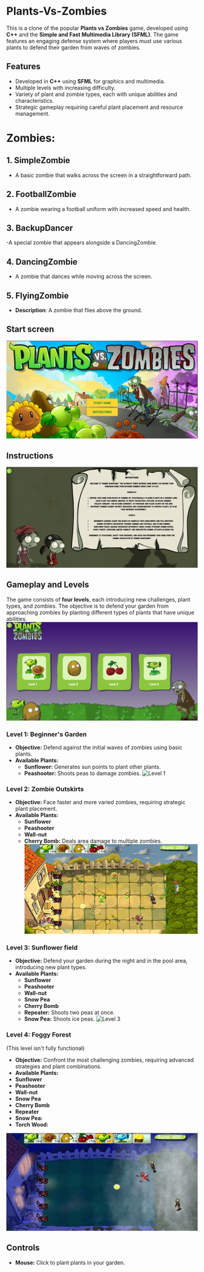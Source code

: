 # Plants-Vs-Zombies

This is a clone of the popular **Plants vs Zombies** game, developed using **C++** and the **Simple and Fast Multimedia Library (SFML)**. The game features an engaging defense system where players must use various plants to defend their garden from waves of zombies.

## Features

- Developed in **C++** using **SFML** for graphics and multimedia.
- Multiple levels with increasing difficulty.
- Variety of plant and zombie types, each with unique abilities and characteristics.
- Strategic gameplay requiring careful plant placement and resource management.

# Zombies:

## 1. SimpleZombie
   - A basic zombie that walks across the screen in a straightforward path.
## 2. FootballZombie
   - A zombie wearing a football uniform with increased speed and health.
## 3. BackupDancer
   -A special zombie that appears alongside a DancingZombie.
## 4. DancingZombie
   - A zombie that dances while moving across the screen.
## 5. FlyingZombie
   - **Description**: A zombie that flies above the ground.

## Start screen
![Start](Screenshots/PVZ.PNG)

## Instructions
![Instructions](Screenshots/instructions.PNG)

## Gameplay and Levels

The game consists of **four levels**, each introducing new challenges, plant types, and zombies. The objective is to defend your garden from approaching zombies by planting different types of plants that have unique abilities.
![Levels](Screenshots/levels.PNG)

### Level 1: Beginner's Garden

- **Objective:** Defend against the initial waves of zombies using basic plants.
- **Available Plants:**
  - **Sunflower:** Generates sun points to plant other plants.
  - **Peashooter:** Shoots peas to damage zombies.
![Level 1](Screenshots/l1.PNG)

### Level 2: Zombie Outskirts

- **Objective:** Face faster and more varied zombies, requiring strategic plant placement.
- **Available Plants:**
  - **Sunflower**
  - **Peashooter**
  - **Wall-nut**
  - **Cherry Bomb:** Deals area damage to multiple zombies.
  ![Level 2](Screenshots/l2.PNG)

### Level 3: Sunflower field

- **Objective:** Defend your garden during the night and in the pool area, introducing new plant types.
- **Available Plants:**
  - **Sunflower**
  - **Peashooter**
  - **Wall-nut**
  - **Snow Pea**
  - **Cherry Bomb**
  - **Repeater:** Shoots two peas at once.
  - **Snow Pea:** Shoots ice peas.
![Level 3](Screenshots/l3.PNG)

### Level 4: Foggy Forest
(This level isn't fully functional)

- **Objective:** Confront the most challenging zombies, requiring advanced strategies and plant combinations.
- **Available Plants:**
 - **Sunflower**
  - **Peashooter**
  - **Wall-nut**
  - **Snow Pea**
  - **Cherry Bomb**
  - **Repeater**
  - **Snow Pea:**
  - **Torch Wood:**

![Level 4](Screenshots/l4.PNG)

## Controls

- **Mouse:** Click to plant plants in your garden.
